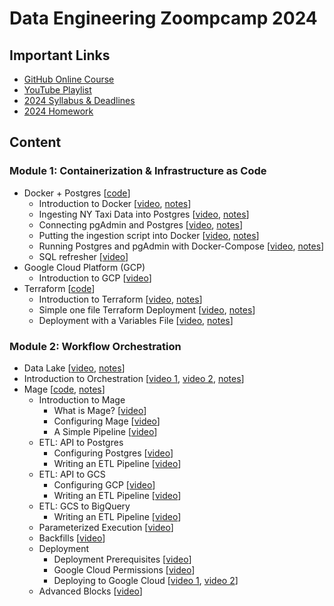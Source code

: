 # Data Engineering Zoompcamp 2024

## Important Links

- [GitHub Online Course](https://github.com/DataTalksClub/data-engineering-zoomcamp)
- [YouTube Playlist](https://www.youtube.com/playlist?list=PL3MmuxUbc_hJed7dXYoJw8DoCuVHhGEQb)
- [2024 Syllabus & Deadlines](https://docs.google.com/spreadsheets/d/e/2PACX-1vQACMLuutV5rvXg5qICuJGL-yZqIV0FBD84CxPdC5eZHf8TfzB-CJT_3Mo7U7oGVTXmSihPgQxuuoku/pubhtml)
- [2024 Homework](https://github.com/DataTalksClub/data-engineering-zoomcamp/tree/main/cohorts/2024)

## Content

### Module 1: Containerization & Infrastructure as Code

- Docker + Postgres
[[code](./code/1_docker/)]
    - Introduction to Docker
    [[video](https://youtu.be/EYNwNlOrpr0),
    [notes](notes/1_docker.md)]
    - Ingesting NY Taxi Data into Postgres
    [[video](https://youtu.be/2JM-ziJt0WI),
    [notes](notes/2_postgres.md)]
    - Connecting pgAdmin and Postgres
    [[video](https://youtu.be/hCAIVe9N0ow),
    [notes](notes/3_pgadmin.md)]
    - Putting the ingestion script into Docker
    [[video](https://youtu.be/B1WwATwf-vY),
    [notes](notes/4_data-ingestion.md)]
    - Running Postgres and pgAdmin with Docker-Compose
    [[video](https://youtu.be/hKI6PkPhpa0),
    [notes](notes/5_docker-compose.md)]
    - SQL refresher
    [[video](https://youtu.be/QEcps_iskgg)]
- Google Cloud Platform (GCP)
    - Introduction to GCP
    [[video](https://youtu.be/18jIzE41fJ4)]
- Terraform
[[code](./code/2_terraform/)]
    - Introduction to Terraform
    [[video](https://youtu.be/s2bOYDCKl_M),
    [notes](notes/6_terraform.md)]
    - Simple one file Terraform Deployment
    [[video](https://youtu.be/Y2ux7gq3Z0o),
    [notes](notes/6_terraform.md)]
    - Deployment with a Variables File
    [[video](https://youtu.be/PBi0hHjLftk),
    [notes](notes/6_terraform.md)]

### Module 2: Workflow Orchestration

- Data Lake
[[video](https://youtu.be/W3Zm6rjOq70),
[notes](notes/7_data-lake.md)]
- Introduction to Orchestration
[[video 1](https://youtu.be/0yK7LXwYeD0),
[video 2](https://youtu.be/Li8-MWHhTbo),
[notes](notes/8_workflow-orchestration.md)]
- Mage
[[code](./code/3_mage/),
[notes](notes/9_mage.md)]
    - Introduction to Mage
       - What is Mage?
       [[video](https://youtu.be/AicKRcK3pa4)]
       - Configuring Mage
       [[video](https://youtu.be/2SV-av3L3-k)]
       - A Simple Pipeline
       [[video](https://youtu.be/stI-gg4QBnI)]
    - ETL: API to Postgres
        - Configuring Postgres
        [[video](https://youtu.be/pmhI-ezd3BE)]
        - Writing an ETL Pipeline
        [[video](https://youtu.be/pmhI-ezd3BE)]
    - ETL: API to GCS
        - Configuring GCP
        [[video](https://youtu.be/00LP360iYvE)]
        - Writing an ETL Pipeline
        [[video](https://youtu.be/w0XmcASRUnc)]
    - ETL: GCS to BigQuery
        - Writing an ETL Pipeline
        [[video](https://youtu.be/JKp_uzM-XsM)]
    - Parameterized Execution
    [[video](https://youtu.be/H0hWjWxB-rg)]
    - Backfills
    [[video](https://youtu.be/ZoeC6Ag5gQc)]
    - Deployment
        - Deployment Prerequisites
        [[video]()]
        - Google Cloud Permissions
        [[video]()]
        - Deploying to Google Cloud
        [[video 1](),
        [video 2]()]
    - Advanced Blocks
    [[video]()]